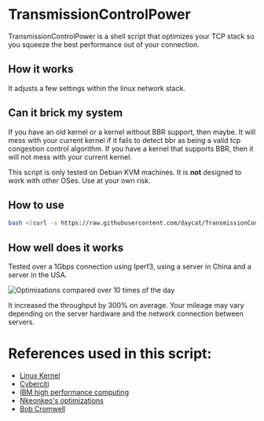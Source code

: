 # TransmissionControlPower
TransmissionControlPower is a shell script that optimizes your TCP stack so you squeeze the best performance out of your connection.

## How it works
It adjusts a few settings within the linux network stack.

## Can it brick my system
If you have an old kernel or a kernel without BBR support, then maybe. It will mess with your current kernel if it fails to detect bbr as being a valid tcp congestion control algorithm. If you have a kernel that supports BBR, then it will not mess with your current kernel.

This script is only tested on Debian KVM machines. It is **not** designed to work with other OSes. Use at your own risk.

## How to use
```bash
bash <(curl -s https://raw.githubusercontent.com/daycat/TransmissionControlPower/main/optimise.sh)
```

## How well does it works
Tested over a 1Gbps connection using Iperf3, using a server in China and a server in the USA.

![Optimisations compared over 10 times of the day](https://cdn.jsdelivr.net/gh/daycat/blogimages@main/uPic/20230321ATIRqs.png)

It increased the throughput by 300% on average. Your mileage may vary depending on the server hardware and the network connection between servers.

# References used in this script:
- [Linux Kernel](https://www.kernel.org/doc/Documentation/networking/ip-sysctl.txt)
- [Cyberciti](http://www.cyberciti.biz/faq/linux-tcp-tuning/)
- [IBM high performance computing](https://www.ibm.com/docs/en/aix/7.1?topic=performance-tcp-udp-tuning)
- [Nkeonkeo's optimizations](https://github.com/nkeonkeo/shs)
- [Bob Cromwell](https://cromwell-intl.com/open-source/performance-tuning/tcp.html)
